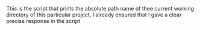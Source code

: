 This is the script that prints the absolute path name of thee current working directory of this particular project, I already ensured that I gave a clear precise response in the script
